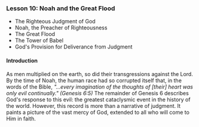 ### Lesson 10: Noah and the Great Flood

* The Righteous Judgment of God
* Noah, the Preacher of Righteousness
* The Great Flood
* The Tower of Babel
* God&apos;s Provision for Deliverance from Judgment

#### Introduction

As men multiplied on the earth, so did their transgressions against the Lord. By the time of Noah, the human race had so corrupted itself that, in the words of the Bible, *&quot;...every imagination of the thoughts of [their] heart was only evil continually.&quot; (Genesis 6:5)* The remainder of Genesis 6 describes God&apos;s response to this evil: the greatest cataclysmic event in the history of the world. However, this record is more than a narrative of judgment. It paints a picture of the vast mercy of God, extended to all who will come to Him in faith.

